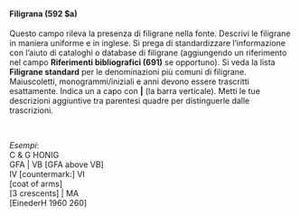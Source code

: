 #### Filigrana (592 $a) 

Questo campo rileva la presenza di filigrane nella fonte. Descrivi le filigrane in maniera uniforme e in inglese.&nbsp;Si prega di standardizzare l’informazione con l’aiuto di cataloghi o database di filigrane (aggiungendo un riferimento nel campo **Riferimenti bibliografici (691)** se opportuno). Si veda la lista **Filigrane standard** per le denominazioni più comuni di filigrane. Maiuscoletti, monogrammi/iniziali e anni devono essere trascritti esattamente. Indica un a capo con **|** (la barra verticale). Metti le tue descrizioni aggiuntive tra parentesi quadre per distinguerle dalle trascrizioni.

&nbsp;

_Esempi_:  
C & G HONIG  
GFA | VB [GFA above VB]  
IV [countermark:] VI  
[coat of arms]  
[3 crescents] | MA  
[EinederH 1960 260]